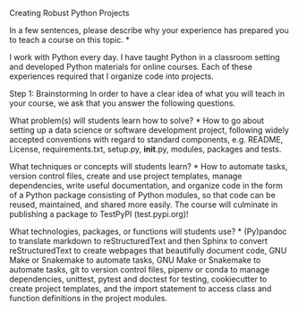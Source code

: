 Creating Robust Python Projects

In a few sentences, please describe why your experience has prepared you to teach a course on this topic. *

I work with Python every day. I have taught Python in a classroom setting and developed Python materials for online courses. Each of these experiences required that I organize code into projects.

Step 1: Brainstorming
In order to have a clear idea of what you will teach in your course, we ask that you answer the following questions. 

What problem(s) will students learn how to solve? *
How to go about setting up a data science or software development project, following widely accepted conventions with regard to standard components, e.g. README, License, requirements.txt, setup.py, __init__.py, modules, packages and tests.

What techniques or concepts will students learn? *
How to automate tasks, version control files, create and use project templates, manage dependencies, write useful documentation, and organize code in the form of a Python package consisting of Python modules, so that code can be reused, maintained, and shared more easily. The course will culminate in publishing a package to TestPyPI (test.pypi.org)!

What technologies, packages, or functions will students use? *
(Py)pandoc to translate markdown to reStructuredText and then Sphinx to convert reStructuredText to create webpages that beautifully document code, GNU Make or Snakemake to automate tasks, GNU Make or Snakemake to automate tasks, git to version control files, pipenv or conda to manage dependencies, unittest, pytest and doctest for testing, cookiecutter to create project templates, and the import statement to access class and function definitions in the project modules.
